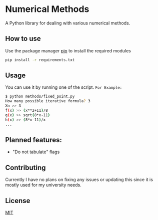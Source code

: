 # Numerical Methods
A Python library for dealing with various numerical methods.

## How to use
Use the package manager [pip](https://pip.pypa.io/en/stable/) to install the required modules
```bash
pip install -r requirements.txt
```

## Usage
You can use it by running one of the script.
`For Example:`
```bash
$ python methods/fixed_point.py
How many possible iterative formula? 3
Xn >> 3
f(x) >> (x**2+11)/8
g(x) >> sqrt(8*x-11)
h(x) >> (8*x-11)/x
...
```

## Planned features:
* "Do not tabulate" flags

## Contributing
Currently I have no plans on fixing any issues or updating this since it is mostly used for
my university needs.

## License
[MIT](https://choosealicense.com/licenses/mit/)